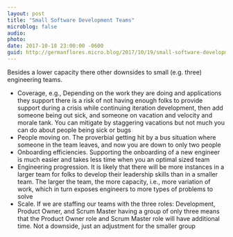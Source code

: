 ```yaml
---
layout: post
title: "Small Software Development Teams"
microblog: false
audio: 
photo: 
date: 2017-10-18 23:00:00 -0600
guid: http://germanflores.micro.blog/2017/10/19/small-software-development.html
---
```

Besides a lower capacity there other downsides to small (e.g. three) engineering teams.

* Coverage, e.g., Depending on the work they are doing and applications they support there is a risk of not having enough folks to provide support during a crisis while continuing iteration development, then add someone being out sick, and someone on vacation and velocity and morale tank. You can mitigate by staggering vacations but not much you can do about people being sick or bugs
* People moving on. The proverbial getting hit by a bus situation where someone in the team leaves, and now you are down to only two people
* Onboarding efficiencies. Supporting the onboarding of a new engineer is much easier and takes less time when you an optimal sized team
* Engineering progression. It is likely that there will be more instances in a larger team for folks to develop their leadership skills than in a smaller team. The larger the team, the more capacity, i.e., more variation of work, which in turn exposes engineers to more types of problems to solve
* Scale. If we are staffing our teams with the three roles: Development, Product Owner, and Scrum Master having a group of only three means that the Product Owner role and Scrum Master role will have additional time. Not a downside, just an adjustment for the smaller group
